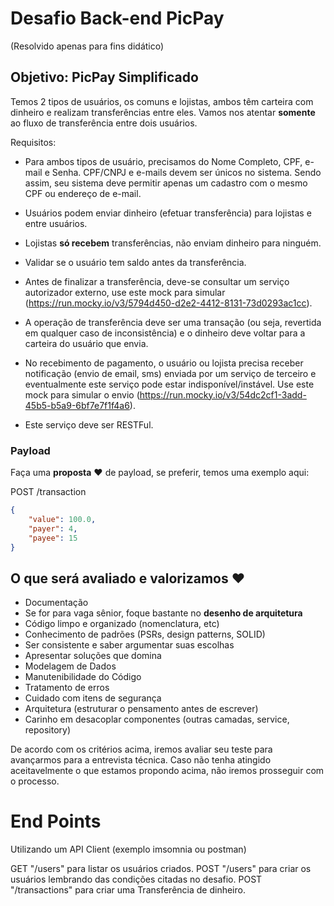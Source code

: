 # Desafio Back-end PicPay 
(Resolvido apenas para fins didático)

## Objetivo: PicPay Simplificado

Temos 2 tipos de usuários, os comuns e lojistas, ambos têm carteira com dinheiro e realizam transferências entre eles. Vamos nos atentar **somente** ao fluxo de transferência entre dois usuários.

Requisitos:

-   Para ambos tipos de usuário, precisamos do Nome Completo, CPF, e-mail e Senha. CPF/CNPJ e e-mails devem ser únicos no sistema. Sendo assim, seu sistema deve permitir apenas um cadastro com o mesmo CPF ou endereço de e-mail.

-   Usuários podem enviar dinheiro (efetuar transferência) para lojistas e entre usuários.

-   Lojistas **só recebem** transferências, não enviam dinheiro para ninguém.

-   Validar se o usuário tem saldo antes da transferência.

-   Antes de finalizar a transferência, deve-se consultar um serviço autorizador externo, use este mock para simular (https://run.mocky.io/v3/5794d450-d2e2-4412-8131-73d0293ac1cc).

-   A operação de transferência deve ser uma transação (ou seja, revertida em qualquer caso de inconsistência) e o dinheiro deve voltar para a carteira do usuário que envia.

-   No recebimento de pagamento, o usuário ou lojista precisa receber notificação (envio de email, sms) enviada por um serviço de terceiro e eventualmente este serviço pode estar indisponível/instável. Use este mock para simular o envio (https://run.mocky.io/v3/54dc2cf1-3add-45b5-b5a9-6bf7e7f1f4a6).

-   Este serviço deve ser RESTFul.

### Payload

Faça uma **proposta** :heart: de payload, se preferir, temos uma exemplo aqui:

POST /transaction

```json
{
    "value": 100.0,
    "payer": 4,
    "payee": 15
}
```


## O que será avaliado e valorizamos :heart:

-   Documentação
-   Se for para vaga sênior, foque bastante no **desenho de arquitetura**
-   Código limpo e organizado (nomenclatura, etc)
-   Conhecimento de padrões (PSRs, design patterns, SOLID)
-   Ser consistente e saber argumentar suas escolhas
-   Apresentar soluções que domina
-   Modelagem de Dados
-   Manutenibilidade do Código
-   Tratamento de erros
-   Cuidado com itens de segurança
-   Arquitetura (estruturar o pensamento antes de escrever)
-   Carinho em desacoplar componentes (outras camadas, service, repository)

De acordo com os critérios acima, iremos avaliar seu teste para avançarmos para a entrevista técnica.
Caso não tenha atingido aceitavelmente o que estamos propondo acima, não iremos prosseguir com o processo.


# End Points
Utilizando um API Client (exemplo imsomnia ou postman)

GET "/users" para listar os usuários criados.
POST "/users" para criar os usuários lembrando das condições citadas no desafio.
POST "/transactions" para criar uma Transferência de dinheiro.

